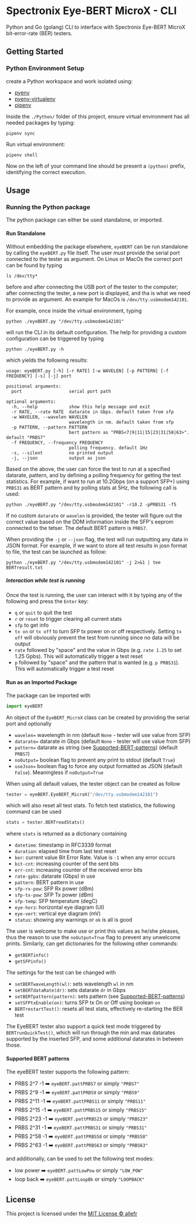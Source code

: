 # Spectronix Eye-BERT MicroX - CLI

Python and Go (golang) CLI to interface with Spectronix Eye-BERT MicroX bit-error-rate (BER) testers.

## Getting Started

### Python Environment Setup

create a Python workspace and work isolated using:

- [pyenv](https://github.com/pyenv/pyenv)
- [pyenv-virtualenv](https://github.com/pyenv/pyenv-virtualenv)
- [pipenv](https://pypi.org/project/pipenv/)

Inside the `./Python/` folder of this project, ensure virtual environment has all needed packages by typing:

```Shell
pipenv sync
```

Run virtual environment:

```Shell
pipenv shell
```

Now on the left of your command line should be present a `(python)` prefix, identifying the correct execution.

## Usage

### Running the Python package

The python package can either be used standalone, or imported.

#### Run Standalone

Without embedding the package elsewhere, `eyeBERT` can be run standalone by calling the `eyeBERT.py` file itself. The user _must_ provide the serial port connected to the tester as argument. On Linux or MacOs the correct port can be found by typing

```Shell
ls /dev/tty*
```

before and after connecting the USB port of the tester to the computer; after connecting the tester, a new port is displayed, and tha is what we need to provide as argument. An example for MacOs is `/dev/tty.usbmodem142101`.

For example, once inside the virtual environment, typing

```Shell
python ./eyeBERT.py "/dev/tty.usbmodem142101"
```

will run the CLI in its default configuration. The help for providing a custom configuration can be triggered by typing

```Shell
python ./eyeBERT.py -h
```

which yields the following results:

```
usage: eyeBERT.py [-h] [-r RATE] [-w WAVELEN] [-p PATTERN] [-f FREQUENCY] [-s] [-j] port

positional arguments:
  port                  serial port path

optional arguments:
  -h, --help            show this help message and exit
  -r RATE, --rate RATE  datarate in Gbps. default taken from sfp
  -w WAVELEN, --wavelen WAVELEN
                        wavelength in nm. default taken from sfp
  -p PATTERN, --pattern PATTERN
                        bert pattern as "PRBS<7|9|11|15|23|31|58|63>". default "PRBS7"
  -f FREQUENCY, --frequency FREQUENCY
                        polling frequency. default 1Hz
  -s, --silent          no printed output
  -j, --json            output as json
```

Based on the above, the user can force the test to run at a specified datarate, pattern, and by defining a polling frequency for getting the test statistics. For example, if want to run at 10.2Gbps (on a support SFP+) using `PRBS31` as BERT pattern and by polling stats at 5Hz, the following call is used:

```Shell
python ./eyeBERT.py "/dev/tty.usbmodem142101" -r10.2 -pPRBS31 -f5
```

If no custom `datarate` or `wavelen` is provided, the tester will figure out the correct value based on the DDM information inside the SFP's eeprom connected to the tetser.
The default BERT pattern is `PRBS7`.

When providing the `-j` or `--json` flag, the test will run outputting any data in JSON format. For example, if we want to store all test results in josn format to file, the test can be launched as follow:

```Shell
python ./eyeBERT.py "/dev/tty.usbmodem142101" -j 2>&1 | tee BERTresult.txt
```

##### Interaction while test is running

Once the test is running, the user can interact with it by typing any of the following and press the `Enter` key:

- `q` or `quit` to quit the test
- `r` or `reset` to trigger clearing all current stats
- `sfp` to get info
- `tx on` or `tx off` to turn SFP tx power on or off respectively. Setting `tx off` will obviously prevent the test from running since no data will be output
- `rate` followed by "space" and the value in Gbps (e.g. `rate 1.25` to set 1.25 Gpbs). This will automatically trigger a test reset
- `p` followed by "space" and the pattern that is wanted (e.g. `p PRBS31`). This will automatically trigger a test reset

#### Run as an Imported Package

The package can be imported with

```Python
import eyeBERT
```

An object of the `EyeBERT_MicroX` class can be created by providing the serial port and optionally

- `wavelen=` wavelength in nm (default `None` - tester will use value from SFP)
- `datarate=` datarate in Gbps (default `None` - tester will use value from SFP)
- `pattern=` datarate as string (see [Supported-BERT-patterns](#Supported-BERT-patterns)) (default `PRBS7`)
- `noOutput=` boolean flag to prevent any print to stdout (default `True`)
- `useJson=` boolean flag to force any output formatted as JSON (default `False`). Meaningless if `noOutput=True`

When using all default values, the tester object can be created as follow

```Python
tester = eyeBERT.EyeBERT_MicroX("/dev/tty.usbmodem142101")
```

which will also reset all test stats.
To fetch test statistics, the following command can be used

```Python
stats = tester.BERTreadStats()
```

where `stats` is returned as a dictionary containing

- `datetime`: timestamp in RFC3339 format
- `duration`: elapsed time from last test reset
- `ber`: current value Bit Error Rate. Value is `-1` when any error occurs
- `bit-cnt`: increasing counter of the sent bits
- `err-cnt`: increasing counter of the received error bits
- `rate-gpbs`: datarate (Gbps) in use
- `pattern`: BERT pattern in use
- `sfp-rx-pow`: SFP Rx power (dBm)
- `sfp-tx-pow`: SFP Tx power (dBm)
- `sfp-temp`: SFP temperature (degC)
- `eye-horz`: horizontal eye diagram (UI)
- `eye-vert`: vertical eye diagram (mV)
- `status`: showing any warnings or `ok` is all is good

The user is welcome to make use or print this values as he/she pleases, thus the reason to use the `noOutput=True` flag to prevent any unwelcome prints.
Similarly, can get dictionaries for the following other commands:

- `getBERTinfo()`
- `getSFPinfo()`

The settings for the test can be changed with

- `setBERTwaveLength(wl)`: sets wavelength `wl` in nm
- `setBERTdataRate(dr)`: sets datarate `dr` in Gbps
- `setBERTpattern(pattern)`: sets pattern (see [Supported-BERT-patterns](#Supported-BERT-patterns))
- `setSFPtxEnable(on)`: turns SFP tx On or Off using boolean `on`
- `BERTrestartTest()`: resets all test stats, effectively re-starting the BER test

The EyeBERT tester also support a quick test mode triggered by `BERTrunQuickTest()`, which will run through the min and max datarates supported by the inserted SFP, and some additional datarates in between those.

#### Supported BERT patterns

The eyeBERT tester supports the following pattern:

- PRBS 2^7 -1 :arrow_right: `eyeBERT.pattPRBS7` or simply `"PRBS7"`
- PRBS 2^9 -1 :arrow_right: `eyeBERT.pattPRBS9` or simply `"PRBS9"`
- PRBS 2^11 -1 :arrow_right: `eyeBERT.pattPRBS11` or simply `"PRBS11"`
- PRBS 2^15 -1 :arrow_right: `eyeBERT.pattPRBS15` or simply `"PRBS15"`
- PRBS 2^23 -1 :arrow_right: `eyeBERT.pattPRBS23` or simply `"PRBS23"`
- PRBS 2^31 -1 :arrow_right: `eyeBERT.pattPRBS31` or simply `"PRBS31"`
- PRBS 2^58 -1 :arrow_right: `eyeBERT.pattPRBS58` or simply `"PRBS58"`
- PRBS 2^63 -1 :arrow_right: `eyeBERT.pattPRBS63` or simply `"PRBS63"`

and additionally, can be used to set the following test modes:

- low power :arrow_right: `eyeBERT.pattLowPow` or simply `"LOW_POW"`
- loop back :arrow_right: `eyeBERT.pattLoopBk` or simply `"LOOPBACK"`

## License

This project is licensed under the [MIT License :copyright: allefr](LICENSE)
